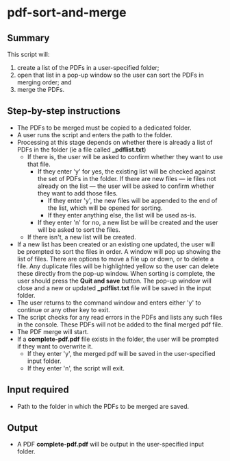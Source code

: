 # pdf-sort-and-merge
## Summary

This script will:

1. create a list of the PDFs in a user-specified folder;
2. open that list in a pop-up window so the user can sort the PDFs in merging order; and
3. merge the PDFs.

## Step-by-step instructions

* The PDFs to be merged must be copied to a dedicated folder.
* A user runs the script and enters the path to the folder.
* Processing at this stage depends on whether there is already a list of PDFs in the folder (ie a file 
called **_pdflist.txt**)
  * If there is, the user will be asked to confirm whether they want to use that file.
    * If they enter 'y' for yes, the existing list will be checked against the set of PDFs in the folder. If there are 
    new files — ie files not already on the list — the user will be asked to confirm whether they want to add those 
    files.
      * If they enter 'y', the new files will be appended to the end of the list, which will be opened for sorting.
      * If they enter anything else, the list will be used as-is.
    * If they enter 'n' for no, a new list be will be created and the user will be asked to sort the files.
  * If there isn't, a new list will be created.
* If a new list has been created or an existing one updated, the user will be prompted to sort the files in order. 
A window will pop up showing the list of files. There are options to move a file up or down, or to delete a file. 
Any duplicate files will be highlighted yellow so the user can delete these directly from the pop-up window. 
When sorting is complete, the user should press the **Quit and save** button. The pop-up window will close and a new or 
updated **_pdflist.txt** file will be saved in the input folder.
* The user returns to the command window and enters either 'y' to continue or any other key to exit.
* The script checks for any read errors in the PDFs and lists any such files in the console. These 
PDFs will not be added to the final merged pdf file.
* The PDF merge will start.
* If a **complete-pdf.pdf** file exists in the folder, the user will be prompted if they want to overwrite it.
  * If they enter 'y', the merged pdf will be saved in the user-specified input folder.
  * If they enter 'n', the script will exit.

## Input required

* Path to the folder in which the PDFs to be merged are saved.

## Output

* A PDF **complete-pdf.pdf** will be output in the user-specified input folder.
